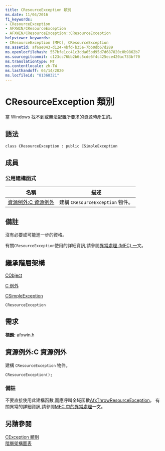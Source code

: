 ```yaml
---
title: CResourceException 類別
ms.date: 11/04/2016
f1_keywords:
- CResourceException
- AFXWIN/CResourceException
- AFXWIN/CResourceException::CResourceException
helpviewer_keywords:
- CResourceException [MFC], CResourceException
ms.assetid: af6ae043-d124-4bfd-b35e-7bb0db67d289
ms.openlocfilehash: 557bfe1cc41c3dda65bd95d7d687820c0b9862b7
ms.sourcegitcommit: c123cc76bb2b6c5cde6f4c425ece420ac733bf70
ms.translationtype: MT
ms.contentlocale: zh-TW
ms.lasthandoff: 04/14/2020
ms.locfileid: "81368321"
---
```

# <a name="cresourceexception-class"></a>CResourceException 類別

當 Windows 找不到或無法配置所要求的資源時產生的。

## <a name="syntax"></a>語法

```
class CResourceException : public CSimpleException
```

## <a name="members"></a>成員

### <a name="public-constructors"></a>公用建構函式

|名稱|描述|
|----------|-----------------|
|[資源例外:C 資源例外](#cresourceexception)|建構 `CResourceException` 物件。|

## <a name="remarks"></a>備註

沒有必要或可能進一步的資格。

有關`CResourceException`使用的詳細資訊,請參閱[異常處理 (MFC) 一](../../mfc/exception-handling-in-mfc.md)文。

## <a name="inheritance-hierarchy"></a>繼承階層架構

[CObject](../../mfc/reference/cobject-class.md)

[C 例外](../../mfc/reference/cexception-class.md)

[CSimpleException](../../mfc/reference/csimpleexception-class.md)

`CResourceException`

## <a name="requirements"></a>需求

**標題:** afxwin.h

## <a name="cresourceexceptioncresourceexception"></a><a name="cresourceexception"></a>資源例外:C 資源例外

建構 `CResourceException` 物件。

```
CResourceException();
```

### <a name="remarks"></a>備註

不要直接使用此建構函數,而應呼叫全域函數[AfxThrowResourceException](exception-processing.md#afxthrowresourceexception)。 有關異常的詳細資訊,請參閱[MFC 中的異常處理](../exception-handling-in-mfc.md)一文。

## <a name="see-also"></a>另請參閱

[CException 類別](cexception-class.md)<br/>
[階層架構圖表](../hierarchy-chart.md)
